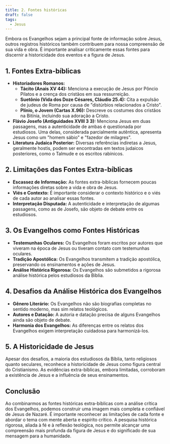 ```yaml
---
title: 2. Fontes históricas
draft: false
tags:
  - Jesus
---
```

Embora os Evangelhos sejam a principal fonte de informação sobre Jesus, outros registros históricos também contribuem para nossa compreensão de sua vida e obra. É importante analisar criticamente essas fontes para discernir a historicidade dos eventos e a figura de Jesus.

## **1. Fontes Extra-bíblicas**

- **Historiadores Romanos:**
    - **Tácito (Anais XV 44):** Menciona a execução de Jesus por Pôncio Pilatos e a crença dos cristãos em sua ressurreição.
    - **Suetônio (Vida dos Doze Césares, Cláudio 25.4):** Cita a expulsão de judeus de Roma por causa de "distúrbios relacionados a Cristo".
    - **Plínio, o Jovem (Cartas X.96):** Descreve os costumes dos cristãos na Bitínia, incluindo sua adoração a Cristo.
- **Flávio Josefo (Antiguidades XVIII 3 3):** Menciona Jesus em duas passagens, mas a autenticidade de ambas é questionada por estudiosos. Uma delas, considerada parcialmente autêntica, apresenta Jesus como um "homem sábio" e "fazedor de milagres".
- **Literatura Judaica Posterior:** Diversas referências indiretas a Jesus, geralmente hostis, podem ser encontradas em textos judaicos posteriores, como o Talmude e os escritos rabínicos.

## **2. Limitações das Fontes Extra-bíblicas**

- **Escassez de Informação:** As fontes extra-bíblicas fornecem poucas informações diretas sobre a vida e obra de Jesus.
- **Viés e Contexto:** É importante considerar o contexto histórico e o viés de cada autor ao analisar essas fontes.
- **Interpretação Disputada:** A autenticidade e interpretação de algumas passagens, como as de Josefo, são objeto de debate entre os estudiosos.

## **3. Os Evangelhos como Fontes Históricas**

- **Testemunhas Oculares:** Os Evangelhos foram escritos por autores que viveram na época de Jesus ou tiveram contato com testemunhas oculares.
- **Tradição Apostólica:** Os Evangelhos transmitem a tradição apostólica, preservando os ensinamentos e ações de Jesus.
- **Análise Histórica Rigorosa:** Os Evangelhos são submetidos a rigorosa análise histórica pelos estudiosos da Bíblia.

## **4. Desafios da Análise Histórica dos Evangelhos**

- **Gênero Literário:** Os Evangelhos não são biografias completas no sentido moderno, mas sim relatos teológicos.
- **Autores e Datação:** A autoria e datação precisa de alguns Evangelhos ainda são objeto de debate.
- **Harmonia dos Evangelhos:** As diferenças entre os relatos dos Evangelhos exigem interpretação cuidadosa para harmonizá-los.

## **5. A Historicidade de Jesus**

Apesar dos desafios, a maioria dos estudiosos da Bíblia, tanto religiosos quanto seculares, reconhece a historicidade de Jesus como figura central do Cristianismo. As evidências extra-bíblicas, embora limitadas, corroboram a existência de Jesus e a influência de seus ensinamentos.

## **Conclusão**

Ao combinarmos as fontes históricas extra-bíblicas com a análise crítica dos Evangelhos, podemos construir uma imagem mais completa e confiável de Jesus de Nazaré. É importante reconhecer as limitações de cada fonte e abordar o tema com mente aberta e espírito crítico. A pesquisa histórica rigorosa, aliada à fé e à reflexão teológica, nos permite alcançar uma compreensão mais profunda da figura de Jesus e do significado de sua mensagem para a humanidade.
